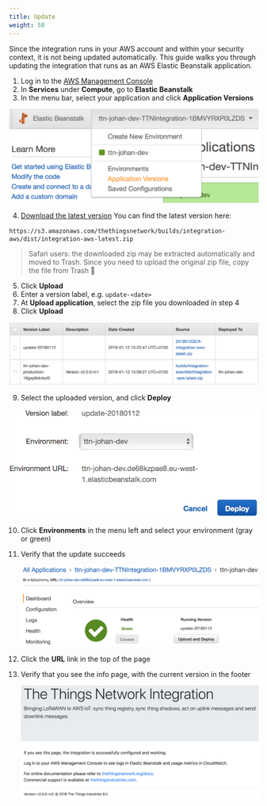 ```yaml
---
title: Update
weight: 50
---
```


Since the integration runs in your AWS account and within your security context, it is not being updated automatically. This guide walks you through updating the integration that runs as an AWS Elastic Beanstalk application.

1. Log in to the [AWS Management Console](http://console.aws.amazon.com)
2. In **Services** under **Compute**, go to **Elastic Beanstalk**
3. In the menu bar, select your application and click **Application Versions**

  ![EBS go to versions](../ebs-go-to-versions.png)

4. [Download the latest version](https://s3.amazonaws.com/thethingsnetwork/builds/integration-aws/dist/integration-aws-latest.zip)
  You can find the latest version here:
  ```
  https://s3.amazonaws.com/thethingsnetwork/builds/integration-aws/dist/integration-aws-latest.zip
  ```
  > Safari users: the downloaded zip may be extracted automatically and moved to Trash. Since you need to upload the original zip file, copy the file from Trash 🤔
5. Click **Upload**
6. Enter a version label, e.g. `update-<date>`
7. At **Upload application**, select the zip file you downloaded in step 4
8. Click **Upload**

  ![EBS versions](../ebs-versions.png)

9. Select the uploaded version, and click **Deploy**

  ![EBS version deploy](../ebs-version-deploy.png)

10. Click **Environments** in the menu left and select your environment (gray or green)
11. Verify that the update succeeds

    ![EBS updated](../ebs-updated.png)

12. Click the **URL** link in the top of the page
13. Verify that you see the info page, with the current version in the footer

    ![Info page](../info-page.png)
